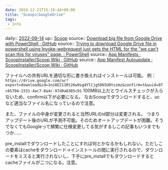 ```yaml
---
date: 2024-12-21T15:18:44+09:00
title: "ScoopとGoogleDrive"
tags:
 - Info
---
```


daily:: [2022-09-14](Daily_Note/2022-09-14.md)
up:: [Scoop](../Bar/App/Scoop.md)
source:: [Download big file from Google Drive with PowerShell · GitHub](https://gist.github.com/RGPaul/f1a306097d46a69a09c25ca34b79a804)
source:: [Trying to download Google Drive file in powershell using Invoke-webrequest just gets the HTML for the "we can't scan this for viruses" page. : PowerShell](https://www.reddit.com/r/PowerShell/comments/phkr76/trying_to_download_google_drive_file_in/)
source:: [App Manifests · ScoopInstaller/Scoop Wiki · GitHub](https://github.com/ScoopInstaller/Scoop/wiki/App-Manifests)
source:: [App Manifest Autoupdate · ScoopInstaller/Scoop Wiki · GitHub](https://github.com/ScoopInstaller/Scoop/wiki/App-Manifest-Autoupdate)

ファイルへの共有URLを適切な形に書き換えればインストールは可能。
例：`https://drive.google.com/uc?export=download&id=1nz8E211Rt26w9sg4YlCjg5D65UOtszmz&confirm=t&uuid=97c65704-1531-4ac7-8a4c-97d0a8305c91`
100MB以上だとウイルスチェックが入らないため、confirm以下が必要になる。
なおScoopでダウンロードすると、ucなど適当なファイル名になっているので注意。

また、ファイルの中身が変更されると当然URLのid部分は変更される。
つまりアップデート後のURLが予測不可能。そのためオートアップデートが困難。そうでなくてもGoogleって頻繁に仕様変更してる気がするしこの記事もいつまでもつか……

pre_installでダウンロードしたことにすれば何とかなるかもしれない。ただしこの要素はcacheをダウンロード→インストールの間に実行されるので、ダウンロードをミスると実行されないし、下手にpre_installでもダウンロードするとcacheファイルが二つになる。注意。